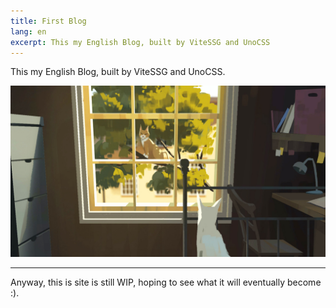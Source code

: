 ```yaml
---
title: First Blog
lang: en
excerpt: This my English Blog, built by ViteSSG and UnoCSS
---
```


This my English Blog, built by ViteSSG and UnoCSS.

![](/images/in-post/2022-09-08/header.jpg)

---

Anyway, this is site is still WIP, hoping to see what it will eventually become :).
